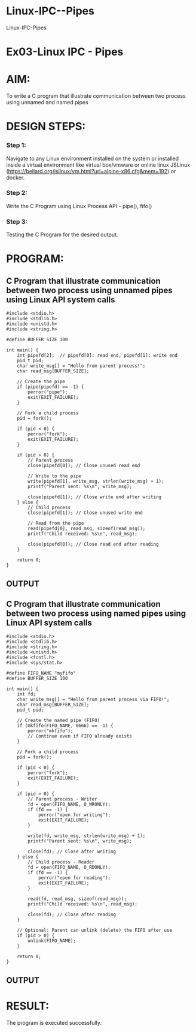 # Linux-IPC--Pipes
Linux-IPC-Pipes


# Ex03-Linux IPC - Pipes

# AIM:
To write a C program that illustrate communication between two process using unnamed and named pipes

# DESIGN STEPS:

### Step 1:

Navigate to any Linux environment installed on the system or installed inside a virtual environment like virtual box/vmware or online linux JSLinux (https://bellard.org/jslinux/vm.html?url=alpine-x86.cfg&mem=192) or docker.

### Step 2:

Write the C Program using Linux Process API - pipe(), fifo()

### Step 3:

Testing the C Program for the desired output. 

# PROGRAM:

## C Program that illustrate communication between two process using unnamed pipes using Linux API system calls
```
#include <stdio.h>
#include <stdlib.h>
#include <unistd.h>
#include <string.h>

#define BUFFER_SIZE 100

int main() {
    int pipefd[2];  // pipefd[0]: read end, pipefd[1]: write end
    pid_t pid;
    char write_msg[] = "Hello from parent process!";
    char read_msg[BUFFER_SIZE];

    // Create the pipe
    if (pipe(pipefd) == -1) {
        perror("pipe");
        exit(EXIT_FAILURE);
    }

    // Fork a child process
    pid = fork();

    if (pid < 0) {
        perror("fork");
        exit(EXIT_FAILURE);
    }

    if (pid > 0) {
        // Parent process
        close(pipefd[0]); // Close unused read end

        // Write to the pipe
        write(pipefd[1], write_msg, strlen(write_msg) + 1);
        printf("Parent sent: %s\n", write_msg);

        close(pipefd[1]); // Close write end after writing
    } else {
        // Child process
        close(pipefd[1]); // Close unused write end

        // Read from the pipe
        read(pipefd[0], read_msg, sizeof(read_msg));
        printf("Child received: %s\n", read_msg);

        close(pipefd[0]); // Close read end after reading
    }

    return 0;
}

```


## OUTPUT


## C Program that illustrate communication between two process using named pipes using Linux API system calls
```
#include <stdio.h>
#include <stdlib.h>
#include <string.h>
#include <unistd.h>
#include <fcntl.h>
#include <sys/stat.h>

#define FIFO_NAME "myfifo"
#define BUFFER_SIZE 100

int main() {
    int fd;
    char write_msg[] = "Hello from parent process via FIFO!";
    char read_msg[BUFFER_SIZE];
    pid_t pid;

    // Create the named pipe (FIFO)
    if (mkfifo(FIFO_NAME, 0666) == -1) {
        perror("mkfifo");
        // Continue even if FIFO already exists
    }

    // Fork a child process
    pid = fork();

    if (pid < 0) {
        perror("fork");
        exit(EXIT_FAILURE);
    }

    if (pid > 0) {
        // Parent process - Writer
        fd = open(FIFO_NAME, O_WRONLY);
        if (fd == -1) {
            perror("open for writing");
            exit(EXIT_FAILURE);
        }

        write(fd, write_msg, strlen(write_msg) + 1);
        printf("Parent sent: %s\n", write_msg);

        close(fd); // Close after writing
    } else {
        // Child process - Reader
        fd = open(FIFO_NAME, O_RDONLY);
        if (fd == -1) {
            perror("open for reading");
            exit(EXIT_FAILURE);
        }

        read(fd, read_msg, sizeof(read_msg));
        printf("Child received: %s\n", read_msg);

        close(fd); // Close after reading
    }

    // Optional: Parent can unlink (delete) the FIFO after use
    if (pid > 0) {
        unlink(FIFO_NAME);
    }

    return 0;
}
```



## OUTPUT


# RESULT:
The program is executed successfully.
